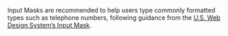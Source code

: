 Input Masks are recommended to help users type commonly formatted types such as telephone numbers, following guidance from the <a target="_blank" rel="noopener nofollow" href="https://designsystem.digital.gov/components/input-mask/">U.S. Web Design System’s Input Mask</a>.
